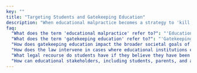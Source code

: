 ```yaml
---
key: ""
title: "Targeting Students and Gatekeeping Education"
description: "When educational malpractice becomes a strategy to 'kill' students, the law must intervene."
faq:
  "What does the term 'educational malpractice' refer to?": "'Educational malpractice' likely refers to all actions or behaviors by educational institutions that harm students' educational progress or well-being, potentially through deceptive practices or negligence. These are practices that intentionally or negligently obstruct students' access to quality education, hinder their academic progress, or endanger their well-being, potentially leading to adverse outcomes. Such as withholding critical information from students, or failing to provide promised educational services, etc."
  "What does the term 'gatekeeping education' refer to?": "'Gatekeeping education' refers to the practice of controlling or restricting access to educational opportunities through various means such as discriminatory policies, selective admissions processes, or other barriers that prevent certain groups of students from fully participating in the educational system. These are discriminatory behaviors such as biased admissions criteria, tracking systems that limit opportunities for marginalized students, inadequate support for diverse learning needs, and barriers that prevent equitable access to resources and opportunities."
  "How does gatekeeping education impact the broader societal goals of promoting economic mobility, social cohesion, and democratic participation?": "Gatekeeping education perpetuates social inequalities, limits opportunities for economic advancement, undermines social cohesion by reinforcing divisions based on race, class, or other factors, and erodes democratic principles of equal opportunity and justice within the educational system."
  "How does the law intervene in cases where educational institutions engage in deceptive practices targeting students, as suggested in the page description?": "The law may intervene by enforcing consumer protection laws and with regulatory sanctions and criminal charges against institutions responsible for deceptive practices."
  "What legal recourse do students have if they believe they have been targeted or harmed by such deceptive educational malpractice?": "Students may have legal recourse through filing complaints with relevant regulatory agencies, seeking restitution for damages or pursuing civil litigation against the institution with legal representation from advocacy groups. The interventions can contribute to safeguarding the students' rights by holding institutions accountable, preventing future deceptive practices, and ensuring transparency, fairness, and integrity in educational transactions."
  "How can educational stakeholders, including students, parents, and advocacy groups, collaborate with legal authorities to address the proliferation of educational malpractice?": "Educational stakeholders can collaborate by reporting suspected violations, providing evidence, raising awareness, participating in investigations or legal proceedings, advocating for policy reforms, supporting affected students and families, collaborating with legal advocacy organizations, and participating in community organizing efforts to address systemic barriers to educational equity.<!-- These institutions must be held accountable in providing accurate and complete information to students and prioritizing student well-being and academic success over institutional interests.-->"
---
```

